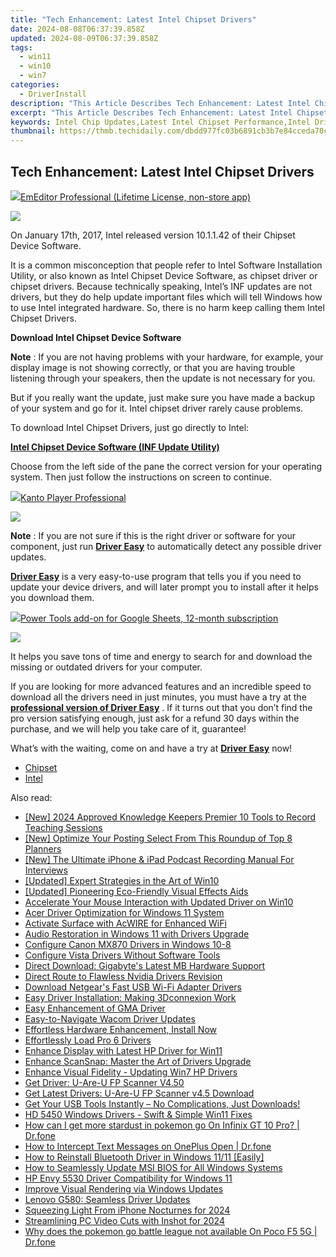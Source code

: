 ```yaml
---
title: "Tech Enhancement: Latest Intel Chipset Drivers"
date: 2024-08-08T06:37:39.858Z
updated: 2024-08-09T06:37:39.858Z
tags:
  - win11
  - win10
  - win7
categories:
  - DriverInstall
description: "This Article Describes Tech Enhancement: Latest Intel Chipset Drivers"
excerpt: "This Article Describes Tech Enhancement: Latest Intel Chipset Drivers"
keywords: Intel Chip Updates,Latest Intel Chipset Performance,Intel Drivers Installation Guide,Chipset Compatibility with Intel Processors,Tech News,Intel Driver Release Schedule,Optimizing Intel Chipsets for Gaming PCs
thumbnail: https://thmb.techidaily.com/dbdd977fc03b6891cb3b7e84cceda70cd02add2f2e15c2683531919a3387ddeb.jpg
---
```


## Tech Enhancement: Latest Intel Chipset Drivers

<!-- affiliate ads begin -->
<a href="https://shop.emeditor.com/order/checkout.php?PRODS=4631722&QTY=1&AFFILIATE=108875&CART=1"><img src="https://www.emeditor.com/wp-content/uploads/2023/05/frontpage2-2048x588.webp" border="0">EmEditor Professional (Lifetime License, non-store app)</a>
<!-- affiliate ads end -->
![](https://images.drivereasy.com/wp-content/uploads/2018/07/img_5b4db24096c45.jpg)

 On January 17th, 2017, Intel released version 10.1.1.42 of their Chipset Device Software.

 It is a common misconception that people refer to Intel Software Installation Utility, or also known as Intel Chipset Device Software, as chipset driver or chipset drivers. Because technically speaking, Intel’s INF updates are not drivers, but they do help update important files which will tell Windows how to use Intel integrated hardware. So, there is no harm keep calling them Intel Chipset Drivers.

**Download Intel Chipset Device Software**

**Note** : If you are not having problems with your hardware, for example, your display image is not showing correctly, or that you are having trouble listening through your speakers, then the update is not necessary for you.

 But if you really want the update, just make sure you have made a backup of your system and go for it. Intel chipset driver rarely cause problems.

To download Intel Chipset Drivers, just go directly to Intel:

[**Intel Chipset Device Software (INF Update Utility)**](https://downloadcenter.intel.com/product/1145/Intel-Chipset-Software-Installation-Utility)

 Choose from the left side of the pane the correct version for your operating system. Then just follow the instructions on screen to continue.

<!-- affiliate ads begin -->
<a href="https://secure.2checkout.com/order/checkout.php?PRODS=4742929&QTY=1&AFFILIATE=108875&CART=1"><img src="https://secure.avangate.com/images/merchant/e09fdffe648a30658a9657bbed7b2388/products/boxshot(2).png" border="0">Kanto Player Professional</a>
<!-- affiliate ads end -->
![](https://images.drivereasy.com/wp-content/uploads/2019/11/image-26.png)

**Note** : If you are not sure if this is the right driver or software for your component, just run [**Driver Easy**](https://tools.techidaily.com/drivereasy/download/) to automatically detect any possible driver updates.

[**Driver Easy**](https://tools.techidaily.com/drivereasy/download/) is a very easy-to-use program that tells you if you need to update your device drivers, and will later prompt you to install after it helps you download them.

<!-- affiliate ads begin -->
<a href="https://secure.2checkout.com/order/checkout.php?PRODS=4721564&QTY=1&AFFILIATE=108875&CART=1"><img src="https://secure.avangate.com/images/merchant/c14a8df1e1b4d5297e9cb30cb34d5a00/products/copy_power-tools-48.png" border="0">Power Tools add-on for Google Sheets, 12-month subscription</a>
<!-- affiliate ads end -->
![](https://images.drivereasy.com/wp-content/uploads/2017/04/img_58ee03ea3425c.jpg)

 It helps you save tons of time and energy to search for and download the missing or outdated drivers for your computer.

 If you are looking for more advanced features and an incredible speed to download all the drivers need in just minutes, you must have a try at the [**professional version of Driver Easy**](https://tools.techidaily.com/drivereasy/download/) . If it turns out that you don’t find the pro version satisfying enough, just ask for a refund 30 days within the purchase, and we will help you take care of it, guarantee!

 What’s with the waiting, come on and have a try at [**Driver Easy**](https://tools.techidaily.com/drivereasy/download/) now!

* [Chipset](https://store.drivereasy.com/order/cart.php?PRODS=4731822&QTY=1&AFFILIATE=108875)
* [Intel](https://tools.techidaily.com/drivereasy/download/)

<ins class="adsbygoogle"
     style="display:block"
     data-ad-format="autorelaxed"
     data-ad-client="ca-pub-7571918770474297"
     data-ad-slot="1223367746"></ins>



<ins class="adsbygoogle"
     style="display:block"
     data-ad-client="ca-pub-7571918770474297"
     data-ad-slot="8358498916"
     data-ad-format="auto"
     data-full-width-responsive="true"></ins>

<span class="atpl-alsoreadstyle">Also read:</span>
<div><ul>
<li><a href="https://screen-recording.techidaily.com/new-2024-approved-knowledge-keepers-premier-10-tools-to-record-teaching-sessions/"><u>[New] 2024 Approved  Knowledge Keepers  Premier 10 Tools to Record Teaching Sessions</u></a></li>
<li><a href="https://instagram-clips.techidaily.com/new-optimize-your-posting-select-from-this-roundup-of-top-8-planners/"><u>[New] Optimize Your Posting  Select From This Roundup of Top 8 Planners</u></a></li>
<li><a href="https://some-approaches.techidaily.com/new-the-ultimate-iphone-and-ipad-podcast-recording-manual-for-interviews/"><u>[New] The Ultimate iPhone & iPad Podcast Recording Manual For Interviews</u></a></li>
<li><a href="https://some-knowledge.techidaily.com/updated-expert-strategies-in-the-art-of-win10/"><u>[Updated] Expert Strategies in the Art of Win10</u></a></li>
<li><a href="https://screen-capture.techidaily.com/updated-pioneering-eco-friendly-visual-effects-aids/"><u>[Updated] Pioneering Eco-Friendly Visual Effects Aids</u></a></li>
<li><a href="https://driver-install.techidaily.com/accelerate-your-mouse-interaction-with-updated-driver-on-win10/"><u>Accelerate Your Mouse Interaction with Updated Driver on Win10</u></a></li>
<li><a href="https://driver-install.techidaily.com/acer-driver-optimization-for-windows-11-system/"><u>Acer Driver Optimization for Windows 11 System</u></a></li>
<li><a href="https://driver-install.techidaily.com/activate-surface-with-acwire-for-enhanced-wifi/"><u>Activate Surface with AcWIRE for Enhanced WiFi</u></a></li>
<li><a href="https://driver-install.techidaily.com/audio-restoration-in-windows-11-with-drivers-upgrade/"><u>Audio Restoration in Windows 11 with Drivers Upgrade</u></a></li>
<li><a href="https://driver-install.techidaily.com/configure-canon-mx870-drivers-in-windows-10-8/"><u>Configure Canon MX870 Drivers in Windows 10-8</u></a></li>
<li><a href="https://driver-install.techidaily.com/configure-vista-drivers-without-software-tools/"><u>Configure Vista Drivers Without Software Tools</u></a></li>
<li><a href="https://driver-install.techidaily.com/direct-download-gigabytes-latest-mb-hardware-support/"><u>Direct Download: Gigabyte's Latest MB Hardware Support</u></a></li>
<li><a href="https://driver-install.techidaily.com/direct-route-to-flawless-nvidia-drivers-revision/"><u>Direct Route to Flawless Nvidia Drivers Revision</u></a></li>
<li><a href="https://driver-install.techidaily.com/download-netgears-fast-usb-wi-fi-adapter-drivers/"><u>Download Netgear's Fast USB Wi-Fi Adapter Drivers</u></a></li>
<li><a href="https://driver-install.techidaily.com/easy-driver-installation-making-3dconnexion-work/"><u>Easy Driver Installation: Making 3Dconnexion Work</u></a></li>
<li><a href="https://driver-install.techidaily.com/easy-enhancement-of-gma-driver/"><u>Easy Enhancement of GMA Driver</u></a></li>
<li><a href="https://driver-install.techidaily.com/easy-to-navigate-wacom-driver-updates/"><u>Easy-to-Navigate Wacom Driver Updates</u></a></li>
<li><a href="https://driver-install.techidaily.com/effortless-hardware-enhancement-install-now/"><u>Effortless Hardware Enhancement, Install Now</u></a></li>
<li><a href="https://driver-install.techidaily.com/effortlessly-load-pro-6-drivers/"><u>Effortlessly Load Pro 6 Drivers</u></a></li>
<li><a href="https://driver-install.techidaily.com/enhance-display-with-latest-hp-driver-for-win11/"><u>Enhance Display with Latest HP Driver for Win11</u></a></li>
<li><a href="https://driver-install.techidaily.com/enhance-scansnap-master-the-art-of-drivers-upgrade/"><u>Enhance ScanSnap: Master the Art of Drivers Upgrade</u></a></li>
<li><a href="https://driver-install.techidaily.com/enhance-visual-fidelity-updating-win7-hp-drivers/"><u>Enhance Visual Fidelity - Updating Win7 HP Drivers</u></a></li>
<li><a href="https://driver-install.techidaily.com/get-driver-u-are-u-fp-scanner-v450/"><u>Get Driver: U-Are-U FP Scanner V4.50</u></a></li>
<li><a href="https://driver-install.techidaily.com/get-latest-drivers-u-are-u-fp-scanner-v45-download/"><u>Get Latest Drivers: U-Are-U FP Scanner v4.5 Download</u></a></li>
<li><a href="https://driver-install.techidaily.com/1720062544447-get-your-usb-tools-instantly-no-complications-just-downloads/"><u>Get Your USB Tools Instantly – No Complications, Just Downloads!</u></a></li>
<li><a href="https://driver-install.techidaily.com/hd-5450-windows-drivers-swift-and-simple-win11-fixes/"><u>HD 5450 Windows Drivers - Swift & Simple Win11 Fixes</u></a></li>
<li><a href="https://android-pokemon-go.techidaily.com/how-can-i-get-more-stardust-in-pokemon-go-on-infinix-gt-10-pro-drfone-by-drfone-virtual-android/"><u>How can I get more stardust in pokemon go On Infinix GT 10 Pro? | Dr.fone</u></a></li>
<li><a href="https://android-location-track.techidaily.com/how-to-intercept-text-messages-on-oneplus-open-drfone-by-drfone-virtual-android/"><u>How to Intercept Text Messages on OnePlus Open | Dr.fone</u></a></li>
<li><a href="https://driver-install.techidaily.com/how-to-reinstall-bluetooth-driver-in-windows-1111-easily/"><u>How to Reinstall Bluetooth Driver in Windows 11/11 [Easily]</u></a></li>
<li><a href="https://driver-install.techidaily.com/how-to-seamlessly-update-msi-bios-for-all-windows-systems/"><u>How to Seamlessly Update MSI BIOS for All Windows Systems</u></a></li>
<li><a href="https://driver-install.techidaily.com/hp-envy-5530-driver-compatibility-for-windows-11/"><u>HP Envy 5530 Driver Compatibility for Windows 11</u></a></li>
<li><a href="https://driver-install.techidaily.com/improve-visual-rendering-via-windows-updates/"><u>Improve Visual Rendering via Windows Updates</u></a></li>
<li><a href="https://driver-install.techidaily.com/1720063656167-lenovo-g580-seamless-driver-updates/"><u>Lenovo G580: Seamless Driver Updates</u></a></li>
<li><a href="https://extra-guidance.techidaily.com/squeezing-light-from-iphone-nocturnes-for-2024/"><u>Squeezing Light From iPhone Nocturnes for 2024</u></a></li>
<li><a href="https://some-skills.techidaily.com/streamlining-pc-video-cuts-with-inshot-for-2024/"><u>Streamlining PC Video Cuts with Inshot for 2024</u></a></li>
<li><a href="https://pokemon-go-android.techidaily.com/why-does-the-pokemon-go-battle-league-not-available-on-poco-f5-5g-drfone-by-drfone-virtual-android/"><u>Why does the pokemon go battle league not available On Poco F5 5G | Dr.fone</u></a></li>
</ul></div>
